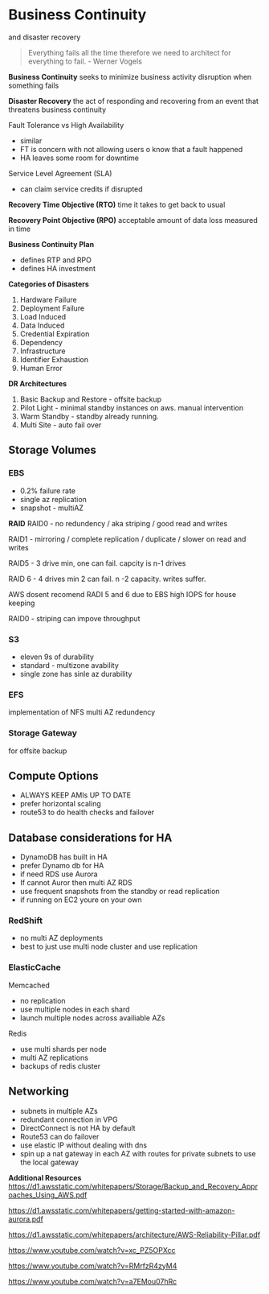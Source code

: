 # Business Continuity
and disaster recovery

> Everything fails all the time therefore we need to architect for everything to fail. - Werner Vogels

**Business Continuity**
seeks to minimize business activity disruption when something fails

**Disaster Recovery**
the act of responding and recovering from an event that threatens business continuity


Fault Tolerance vs High Availability
- similar
- FT is concern with not allowing users o know that a fault happened
- HA leaves some room for downtime

Service Level Agreement (SLA)
- can claim service credits if disrupted


**Recovery Time Objective (RTO)**
time it takes to get back to usual

**Recovery Point Objective (RPO)**
acceptable amount of data loss measured in time

**Business Continuity Plan**
- defines RTP and RPO
- defines HA investment

**Categories of Disasters**
1. Hardware Failure
2. Deployment Failure
3. Load Induced
4. Data Induced
5. Credential Expiration
6. Dependency
7. Infrastructure
8. Identifier Exhaustion
9. Human Error

**DR Architectures**
1. Basic Backup and Restore - offsite backup
2. Pilot Light - minimal standby instances on aws. manual intervention
3. Warm Standby - standby already running.
4. Multi Site - auto fail over
   
## Storage Volumes
### EBS
- 0.2% failure rate
- single az replication
- snapshot - multiAZ

**RAID**
RAID0 - no redundency / aka striping / good read and writes

RAID1 - mirroring / complete replication / duplicate / slower on read and writes

RAID5 - 3 drive min, one can fail. capcity is n-1 drives

RAID 6 - 4 drives min 2 can fail. n -2 capacity. writes suffer.

AWS dosent recomend RADI 5 and 6 due to EBS high IOPS for house keeping

RAID0 - striping can impove throughput

### S3
- eleven 9s of durability
- standard - multizone avability
- single zone has sinle az durability

### EFS
implementation of NFS
multi AZ redundency

### Storage Gateway 
for offsite backup

## Compute Options
- ALWAYS KEEP AMIs UP TO DATE
- prefer horizontal scaling
- route53 to do health checks and failover


## Database considerations for HA
- DynamoDB has built in HA
- prefer Dynamo db for HA
- if need RDS use Aurora
- If cannot Auror then multi AZ RDS
- use frequent snapshots from the standby or read replication
- if running on EC2 youre on your own
  

### RedShift
- no multi AZ deployments
- best to just use multi node cluster and use replication

### ElasticCache

Memcached
- no replication
- use multiple nodes in each shard
- launch multiple nodes across availiable AZs

Redis
- use multi shards per node
- multi AZ replications
- backups of redis cluster

## Networking
- subnets in multiple AZs
- redundant connection in VPG
- DirectConnect is not HA by default
- Route53 can do failover
- use elastic IP without dealing with dns
- spin up a nat gateway in each AZ with routes for private subnets to use the local gateway

**Additional Resources**
https://d1.awsstatic.com/whitepapers/Storage/Backup_and_Recovery_Approaches_Using_AWS.pdf

https://d1.awsstatic.com/whitepapers/getting-started-with-amazon-aurora.pdf

https://d1.awsstatic.com/whitepapers/architecture/AWS-Reliability-Pillar.pdf

https://www.youtube.com/watch?v=xc_PZ5OPXcc

https://www.youtube.com/watch?v=RMrfzR4zyM4

https://www.youtube.com/watch?v=a7EMou07hRc